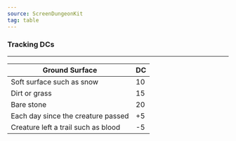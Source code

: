 ```yaml
---
source: ScreenDungeonKit 
tag: table
---
```


### Tracking DCs
---
|Ground Surface|DC|
|--------|--------|
|Soft surface such as snow|10|
|Dirt or grass|15|
|Bare stone|20|
|Each day since the creature passed|+5|
|Creature left a trail such as blood|-5|
